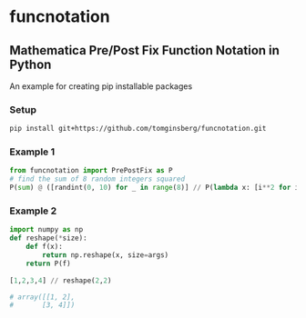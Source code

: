 # funcnotation
## Mathematica Pre/Post Fix Function Notation in Python
An example for creating pip installable packages

### Setup
```bash
pip install git+https://github.com/tomginsberg/funcnotation.git
```
### Example 1
```python
from funcnotation import PrePostFix as P
# find the sum of 8 random integers squared
P(sum) @ ([randint(0, 10) for _ in range(8)] // P(lambda x: [i**2 for i in x]))
```
### Example 2
```python
import numpy as np
def reshape(*size):
    def f(x):
        return np.reshape(x, size=args)
    return P(f)
    
[1,2,3,4] // reshape(2,2)

# array([[1, 2],
#       [3, 4]])
```
